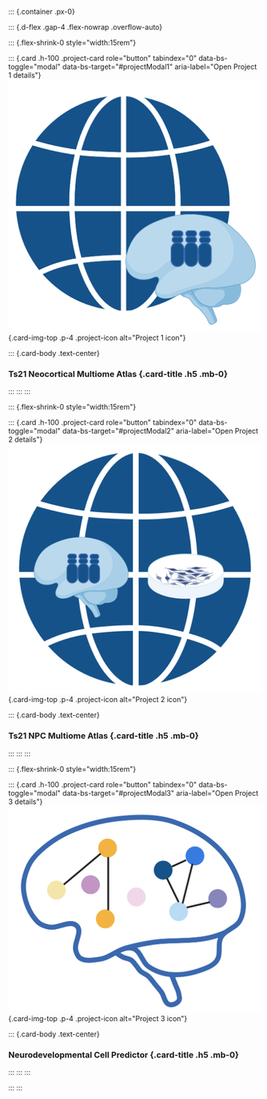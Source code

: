 ::: {.container .px-0}

::: {.d-flex .gap-4 .flex-nowrap .overflow-auto}

::: {.flex-shrink-0 style="width:15rem"}

::: {.card .h-100 .project-card role="button" tabindex="0" data-bs-toggle="modal" data-bs-target="#projectModal1" aria-label="Open Project 1 details"}
![](media/Ts21InvivoAtlas_v3.png){.card-img-top .p-4 .project-icon alt="Project 1 icon"}

::: {.card-body .text-center}

### **Ts21 Neocortical Multiome Atlas** {.card-title .h5 .mb-0}

:::
:::
:::

::: {.flex-shrink-0 style="width:15rem"}

::: {.card .h-100 .project-card role="button" tabindex="0" data-bs-toggle="modal" data-bs-target="#projectModal2" aria-label="Open Project 2 details"}
![](media/Ts21InvitroAtlas_v1.png){.card-img-top .p-4 .project-icon alt="Project 2 icon"}

::: {.card-body .text-center}

### **Ts21 NPC Multiome Atlas** {.card-title .h5 .mb-0}

:::
:::
:::

::: {.flex-shrink-0 style="width:15rem"}

::: {.card .h-100 .project-card role="button" tabindex="0" data-bs-toggle="modal" data-bs-target="#projectModal3" aria-label="Open Project 3 details"}
![](media/NeuroDevCells.png){.card-img-top .p-4 .project-icon alt="Project 3 icon"}

::: {.card-body .text-center}

### **Neurodevelopmental Cell Predictor** {.card-title .h5 .mb-0}

:::
:::
:::

:::
:::
